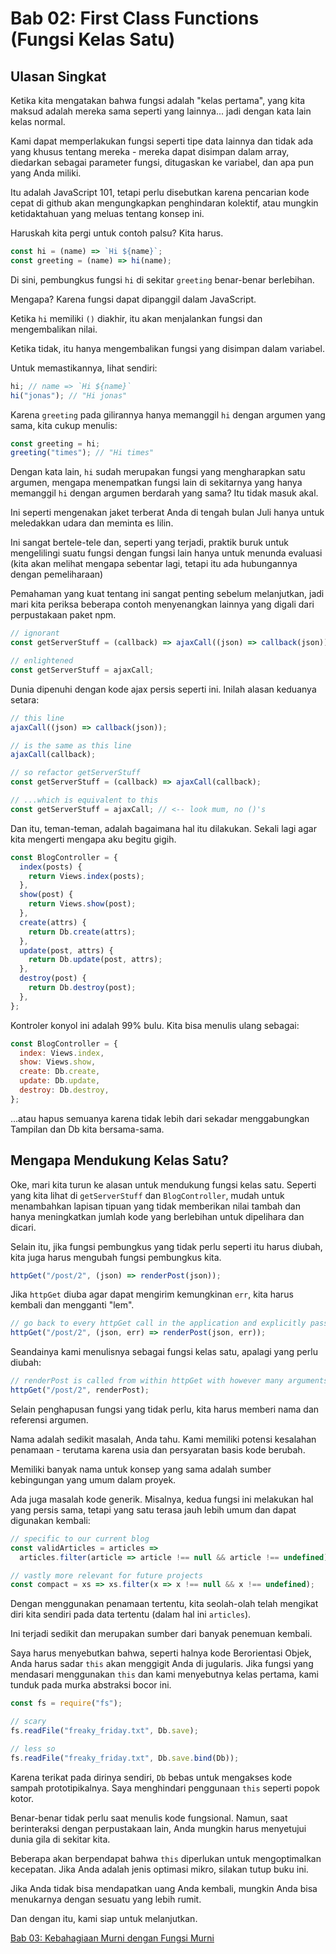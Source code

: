# Bab 02: First Class Functions (Fungsi Kelas Satu)

## Ulasan Singkat

Ketika kita mengatakan bahwa fungsi adalah "kelas pertama", yang kita maksud adalah mereka sama seperti yang lainnya... jadi dengan kata lain kelas normal.

Kami dapat memperlakukan fungsi seperti tipe data lainnya dan tidak ada yang khusus tentang mereka - mereka dapat disimpan dalam array, diedarkan sebagai parameter fungsi, ditugaskan ke variabel, dan apa pun yang Anda miliki.

Itu adalah JavaScript 101, tetapi perlu disebutkan karena pencarian kode cepat di github akan mengungkapkan penghindaran kolektif, atau mungkin ketidaktahuan yang meluas tentang konsep ini.

Haruskah kita pergi untuk contoh palsu? Kita harus.

```js
const hi = (name) => `Hi ${name}`;
const greeting = (name) => hi(name);
```

Di sini, pembungkus fungsi `hi` di sekitar `greeting` benar-benar berlebihan.

Mengapa? Karena fungsi dapat dipanggil dalam JavaScript.

Ketika `hi` memiliki `()` diakhir, itu akan menjalankan fungsi dan mengembalikan nilai.

Ketika tidak, itu hanya mengembalikan fungsi yang disimpan dalam variabel.

Untuk memastikannya, lihat sendiri:

```js
hi; // name => `Hi ${name}`
hi("jonas"); // "Hi jonas"
```

Karena `greeting` pada gilirannya hanya memanggil `hi` dengan argumen yang sama, kita cukup menulis:

```js
const greeting = hi;
greeting("times"); // "Hi times"
```

Dengan kata lain, `hi` sudah merupakan fungsi yang mengharapkan satu argumen, mengapa menempatkan fungsi lain di sekitarnya yang hanya memanggil `hi` dengan argumen berdarah yang sama? Itu tidak masuk akal.

Ini seperti mengenakan jaket terberat Anda di tengah bulan Juli hanya untuk meledakkan udara dan meminta es lilin.

Ini sangat bertele-tele dan, seperti yang terjadi, praktik buruk untuk mengelilingi suatu fungsi dengan fungsi lain hanya untuk menunda evaluasi (kita akan melihat mengapa sebentar lagi, tetapi itu ada hubungannya dengan pemeliharaan)

Pemahaman yang kuat tentang ini sangat penting sebelum melanjutkan, jadi mari kita periksa beberapa contoh menyenangkan lainnya yang digali dari perpustakaan paket npm.

```js
// ignorant
const getServerStuff = (callback) => ajaxCall((json) => callback(json));

// enlightened
const getServerStuff = ajaxCall;
```

Dunia dipenuhi dengan kode ajax persis seperti ini. Inilah alasan keduanya setara:

```js
// this line
ajaxCall((json) => callback(json));

// is the same as this line
ajaxCall(callback);

// so refactor getServerStuff
const getServerStuff = (callback) => ajaxCall(callback);

// ...which is equivalent to this
const getServerStuff = ajaxCall; // <-- look mum, no ()'s
```

Dan itu, teman-teman, adalah bagaimana hal itu dilakukan. Sekali lagi agar kita mengerti mengapa aku begitu gigih.

```js
const BlogController = {
  index(posts) {
    return Views.index(posts);
  },
  show(post) {
    return Views.show(post);
  },
  create(attrs) {
    return Db.create(attrs);
  },
  update(post, attrs) {
    return Db.update(post, attrs);
  },
  destroy(post) {
    return Db.destroy(post);
  },
};
```

Kontroler konyol ini adalah 99% bulu. Kita bisa menulis ulang sebagai:

```js
const BlogController = {
  index: Views.index,
  show: Views.show,
  create: Db.create,
  update: Db.update,
  destroy: Db.destroy,
};
```

...atau hapus semuanya karena tidak lebih dari sekadar menggabungkan Tampilan dan Db kita bersama-sama.

## Mengapa Mendukung Kelas Satu?

Oke, mari kita turun ke alasan untuk mendukung fungsi kelas satu. Seperti yang kita lihat di `getServerStuff` dan `BlogController`, mudah untuk menambahkan lapisan tipuan yang tidak memberikan nilai tambah dan hanya meningkatkan jumlah kode yang berlebihan untuk dipelihara dan dicari.

Selain itu, jika fungsi pembungkus yang tidak perlu seperti itu harus diubah, kita juga harus mengubah fungsi pembungkus kita.

```js
httpGet("/post/2", (json) => renderPost(json));
```

Jika `httpGet` diuba agar dapat mengirim kemungkinan `err`, kita harus kembali dan mengganti "lem".

```js
// go back to every httpGet call in the application and explicitly pass err along.
httpGet("/post/2", (json, err) => renderPost(json, err));
```

Seandainya kami menulisnya sebagai fungsi kelas satu, apalagi yang perlu diubah:

```js
// renderPost is called from within httpGet with however many arguments it wants
httpGet("/post/2", renderPost);
```

Selain penghapusan fungsi yang tidak perlu, kita harus memberi nama dan referensi argumen.

Nama adalah sedikit masalah, Anda tahu. Kami memiliki potensi kesalahan penamaan - terutama karena usia dan persyaratan basis kode berubah.

Memiliki banyak nama untuk konsep yang sama adalah sumber kebingungan yang umum dalam proyek.

Ada juga masalah kode generik. Misalnya, kedua fungsi ini melakukan hal yang persis sama, tetapi yang satu terasa jauh lebih umum dan dapat digunakan kembali:

```js
// specific to our current blog
const validArticles = articles =>
  articles.filter(article => article !== null && article !== undefined),

// vastly more relevant for future projects
const compact = xs => xs.filter(x => x !== null && x !== undefined);
```

Dengan menggunakan penamaan tertentu, kita seolah-olah telah mengikat diri kita sendiri pada data tertentu (dalam hal ini `articles`).

Ini terjadi sedikit dan merupakan sumber dari banyak penemuan kembali.

Saya harus menyebutkan bahwa, seperti halnya kode Berorientasi Objek, Anda harus sadar `this` akan menggigit Anda di jugularis. Jika fungsi yang mendasari menggunakan `this` dan kami menyebutnya kelas pertama, kami tunduk pada murka abstraksi bocor ini.

```js
const fs = require("fs");

// scary
fs.readFile("freaky_friday.txt", Db.save);

// less so
fs.readFile("freaky_friday.txt", Db.save.bind(Db));
```

Karena terikat pada dirinya sendiri, `Db` bebas untuk mengakses kode sampah prototipikalnya. Saya menghindari penggunaan `this` seperti popok kotor.

Benar-benar tidak perlu saat menulis kode fungsional. Namun, saat berinteraksi dengan perpustakaan lain, Anda mungkin harus menyetujui dunia gila di sekitar kita.

Beberapa akan berpendapat bahwa `this` diperlukan untuk mengoptimalkan kecepatan. Jika Anda adalah jenis optimasi mikro, silakan tutup buku ini.

Jika Anda tidak bisa mendapatkan uang Anda kembali, mungkin Anda bisa menukarnya dengan sesuatu yang lebih rumit.

Dan dengan itu, kami siap untuk melanjutkan.

[Bab 03: Kebahagiaan Murni dengan Fungsi Murni](./ch03-id.md)
